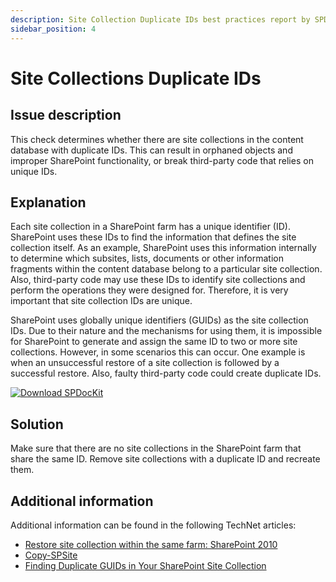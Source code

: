 ```yaml
---
description: Site Collection Duplicate IDs best practices report by SPDocKit determines whether there are site collections in the content database with duplicate IDs.
sidebar_position: 4
---
```


# Site Collections Duplicate IDs

## Issue description

This check determines whether there are site collections in the content database with duplicate IDs. This can result in orphaned objects and improper SharePoint functionality, or break third-party code that relies on unique IDs.

## Explanation

Each site collection in a SharePoint farm has a unique identifier \(ID\). SharePoint uses these IDs to find the information that defines the site collection itself. As an example, SharePoint uses this information internally to determine which subsites, lists, documents or other information fragments within the content database belong to a particular site collection. Also, third-party code may use these IDs to identify site collections and perform the operations they were designed for. Therefore, it is very important that site collection IDs are unique.

SharePoint uses globally unique identifiers \(GUIDs\) as the site collection IDs. Due to their nature and the mechanisms for using them, it is impossible for SharePoint to generate and assign the same ID to two or more site collections. However, in some scenarios this can occur. One example is when an unsuccessful restore of a site collection is followed by a successful restore. Also, faulty third-party code could create duplicate IDs.

[![Download SPDocKit](/img/spdockit-download.png)](http://bit.ly/2US0Zna)

## Solution

Make sure that there are no site collections in the SharePoint farm that share the same ID. Remove site collections with a duplicate ID and recreate them.

## Additional information

Additional information can be found in the following TechNet articles:

* [Restore site collection within the same farm: SharePoint 2010](http://social.technet.microsoft.com/wiki/contents/articles/21351.restore-site-collection-within-the-same-farm-sharepoint-2010.aspx)
* [Copy-SPSite](https://technet.microsoft.com/en-us/library/fp161280.aspx)
* [Finding Duplicate GUIDs in Your SharePoint Site Collection](https://sharepointinterface.com/2011/04/03/finding-duplicate-guids-in-your-sharepoint-site-collection/)


